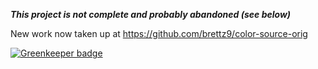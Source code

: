 ***This project is not complete and probably abandoned (see below)***

New work now taken up at https://github.com/brettz9/color-source-orig


[![Greenkeeper badge](https://badges.greenkeeper.io/brettz9/color-source.svg)](https://greenkeeper.io/)
